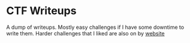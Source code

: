 # CTF Writeups

  A dump of writeups. Mostly easy challenges if I have some downtime to write them. Harder challenges that I liked are also on by [website](https://hiumee.com/)
